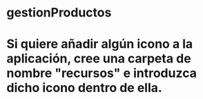 # gestionProductos
# Si quiere añadir algún icono a la aplicación, cree una carpeta de nombre "recursos" e introduzca dicho icono dentro de ella.
